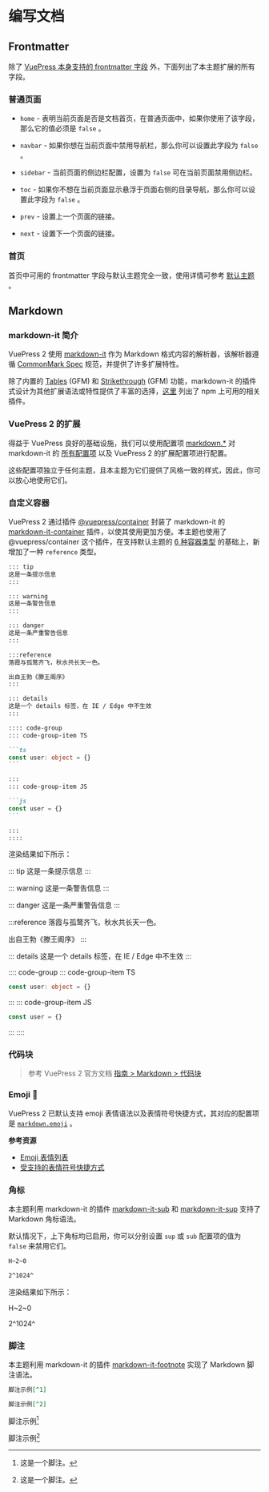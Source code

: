 # 编写文档

## Frontmatter

除了 [VuePress 本身支持的 frontmatter 字段](https://v2.vuepress.vuejs.org/zh/reference/frontmatter.html) 外，下面列出了本主题扩展的所有字段。

### 普通页面

- `home` - 表明当前页面是否是文档首页，在普通页面中，如果你使用了该字段，那么它的值必须是 `false` 。

- `navbar` - 如果你想在当前页面中禁用导航栏，那么你可以设置此字段为 `false` 。

- `sidebar` - 当前页面的侧边栏配置，设置为 `false` 可在当前页面禁用侧边栏。

- `toc` - 如果你不想在当前页面显示悬浮于页面右侧的目录导航，那么你可以设置此字段为 `false` 。

- `prev` - 设置上一个页面的链接。

- `next` - 设置下一个页面的链接。

### 首页

首页中可用的 frontmatter 字段与默认主题完全一致，使用详情可参考 [默认主题](https://v2.vuepress.vuejs.org/zh/reference/default-theme/frontmatter.html#首页) 。

## Markdown

### markdown-it 简介

VuePress 2 使用 [markdown-it](https://github.com/markdown-it/markdown-it) 作为 Markdown 格式内容的解析器，该解析器遵循 [CommonMark Spec](https://spec.commonmark.org/) 规范，并提供了许多扩展特性。

除了内置的 [Tables](https://help.github.com/articles/organizing-information-with-tables/) (GFM)
和 [Strikethrough](https://help.github.com/articles/basic-writing-and-formatting-syntax/#styling-text) (GFM) 功能，markdown-it 的插件式设计为其他扩展语法或特性提供了丰富的选择，[这里](https://www.npmjs.com/search?q=keywords:markdown-it-plugin) 列出了 npm 上可用的相关插件。

### VuePress 2 的扩展

得益于 VuePress 良好的基础设施，我们可以使用配置项 [markdown.\*](https://v2.vuepress.vuejs.org/zh/reference/config.html#markdown) 对 markdown-it 的 [所有配置项](https://github.com/markdown-it/markdown-it#init-with-presets-and-options) 以及 VuePress 2 的扩展配置项进行配置。

这些配置项独立于任何主题，且本主题为它们提供了风格一致的样式，因此，你可以放心地使用它们。

### 自定义容器

VuePress 2 通过插件 [@vuepress/container](https://v2.vuepress.vuejs.org/zh/reference/plugin/container.html) 封装了 markdown-it 的 [markdown-it-container](https://github.com/markdown-it/markdown-it-container) 插件，以使其使用更加方便。本主题也使用了 @vuepress/container 这个插件，在支持默认主题的 [6 种容器类型](https://v2.vuepress.vuejs.org/zh/reference/default-theme/markdown.html#自定义容器) 的基础上，新增加了一种 `reference` 类型。

````md
::: tip
这是一条提示信息
:::

::: warning
这是一条警告信息
:::

::: danger
这是一条严重警告信息
:::

:::reference
落霞与孤鹜齐飞，秋水共长天一色。

出自王勃《滕王阁序》
:::

::: details
这是一个 details 标签，在 IE / Edge 中不生效
:::

:::: code-group
::: code-group-item TS

```ts
const user: object = {}
```

:::
::: code-group-item JS

```js
const user = {}
```

:::
::::
````

渲染结果如下所示：

::: tip
这是一条提示信息
:::

::: warning
这是一条警告信息
:::

::: danger
这是一条严重警告信息
:::

:::reference
落霞与孤鹜齐飞，秋水共长天一色。

出自王勃《滕王阁序》
:::

::: details
这是一个 details 标签，在 IE / Edge 中不生效
:::

:::: code-group
::: code-group-item TS

```ts
const user: object = {}
```

:::
::: code-group-item JS

```js
const user = {}
```

:::
::::

### 代码块

> 参考 VuePress 2 官方文档 [指南 > Markdown > 代码块](https://v2.vuepress.vuejs.org/zh/guide/markdown.html#代码块)

### Emoji :tada:

VuePress 2 已默认支持 emoji 表情语法以及表情符号快捷方式，其对应的配置项是 [`markdown.emoji`](https://v2.vuepress.vuejs.org/zh/reference/config.html#markdown-emoji) 。

**参考资源**

- [Emoji 表情列表](https://gist.github.com/rxaviers/7360908)
- [受支持的表情符号快捷方式](https://github.com/markdown-it/markdown-it-emoji/blob/master/lib/data/shortcuts.js)

### 角标

本主题利用 markdown-it 的插件 [markdown-it-sub](https://github.com/markdown-it/markdown-it-sub) 和 [markdown-it-sup](https://github.com/markdown-it/markdown-it-sup) 支持了 Markdown 角标语法。

默认情况下，上下角标均已启用，你可以分别设置 `sup` 或 `sub` 配置项的值为 `false` 来禁用它们。

```md
H~2~0

2^1024^
```

渲染结果如下所示：

H~2~0

2^1024^

### 脚注

本主题利用 markdown-it 的插件 [markdown-it-footnote](https://github.com/markdown-it/markdown-it-footnote) 实现了 Markdown 脚注语法。

```md
脚注示例[^1]

脚注示例[^2]
```

脚注示例[^1]

脚注示例[^2]

[^1]: 这是一个脚注。
[^2]: 这是一个脚注。
